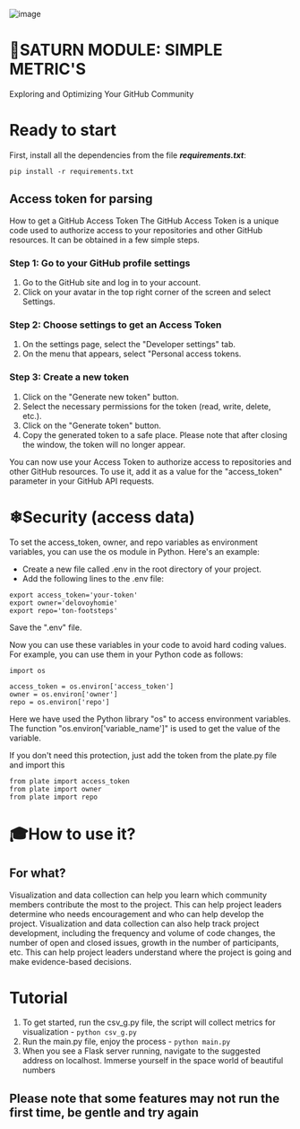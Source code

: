 ![image](https://github.com/seriybeliy11/Saturn_M/assets/129196368/90d3f258-056e-472f-8b95-1af917434de7)

# 🚀SATURN MODULE: SIMPLE METRIC'S
Exploring and Optimizing Your GitHub Community

# Ready to start
First, install all the dependencies from the file ***requirements.txt***:

```pip install -r requirements.txt```

## Access token for parsing
How to get a GitHub Access Token
The GitHub Access Token is a unique code used to authorize access to your repositories and other GitHub resources. It can be obtained in a few simple steps.

### Step 1: Go to your GitHub profile settings
1. Go to the GitHub site and log in to your account.
2. Click on your avatar in the top right corner of the screen and select Settings.

### Step 2: Choose settings to get an Access Token
1. On the settings page, select the "Developer settings" tab.
2. On the menu that appears, select "Personal access tokens.

### Step 3: Create a new token
1. Click on the "Generate new token" button.
2. Select the necessary permissions for the token (read, write, delete, etc.).
3. Click on the "Generate token" button.
4. Copy the generated token to a safe place. Please note that after closing the window, the token will no longer appear.

You can now use your Access Token to authorize access to repositories and other GitHub resources. To use it, add it as a value for the "access_token" parameter in your GitHub API requests.

# ❄Security (access data)
To set the access_token, owner, and repo variables as environment variables, you can use the os module in Python.
Here's an example:

- Create a new file called .env in the root directory of your project.
- Add the following lines to the .env file:
```
export access_token='your-token'
export owner='delovoyhomie'
export repo='ton-footsteps'
```
Save the ".env" file.

Now you can use these variables in your code to avoid hard coding values. For example, you can use them in your Python code as follows:
```
import os

access_token = os.environ['access_token']
owner = os.environ['owner']
repo = os.environ['repo']
```

Here we have used the Python library "os" to access environment variables. The function "os.environ['variable_name']" is used to get the value of the variable.

If you don't need this protection, just add the token from the plate.py file and import this 
```
from plate import access_token
from plate import owner 
from plate import repo
```


# 🎓How to use it?
## For what?
Visualization and data collection can help you learn which community members contribute the most to the project. This can help project leaders determine who needs encouragement and who can help develop the project. Visualization and data collection can also help track project development, including the frequency and volume of code changes, the number of open and closed issues, growth in the number of participants, etc. This can help project leaders understand where the project is going and make evidence-based decisions. 
# Tutorial 
1. To get started, run the csv_g.py file, the script will collect metrics for visualization - `python csv_g.py`
2. Run the main.py file, enjoy the process - `python main.py`
3. When you see a Flask server running, navigate to the suggested address on localhost. Immerse yourself in the space world of beautiful numbers

## Please note that some features may not run the first time, be gentle and try again
